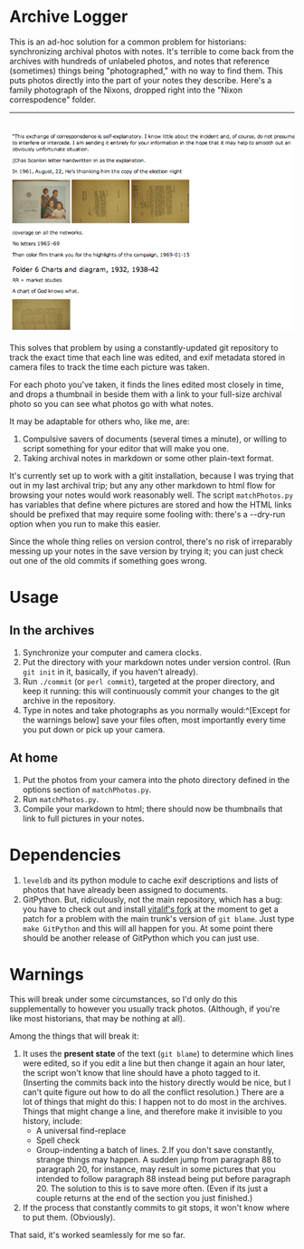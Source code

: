 Archive Logger
===========

This is an ad-hoc solution for a common problem for historians:
synchronizing archival photos with notes. It's terrible to come back
from the archives with hundreds of unlabeled
photos, and notes that reference (sometimes) things being
"photographed,"
with no way to find them. This puts photos directly into the part of your 
notes they describe. Here's a family photograph of the Nixons, dropped right into the "Nixon correspodence" folder.

----------------------------------
![Example photo](demo.png)
----------------------------------

This solves that problem by using a
constantly-updated git repository to track the exact time that each
line was edited, and exif metadata stored in camera files to
track the time each picture was taken.

For each photo you've taken, it finds the lines edited most closely in
time, and drops a thumbnail in beside them with a link to your
full-size archival photo so you can see what photos go with what notes.

It may be adaptable for others who, like me, are:

1. Compulsive savers of documents (several times a minute), or
willing to script something for your editor that will make you one.
2. Taking archival notes in markdown or some other plain-text format.

It's currently set up to work with a gitit installation, because I was
trying that out in my last archival trip; but any any other markdown
to html flow for browsing your notes would work reasonably well. The
script `matchPhotos.py` has variables that define where pictures are stored and
how the HTML links should be prefixed that may require some fooling
with: there's a --dry-run option when you run to make this easier.

Since the whole thing relies on version control, there's no risk of
irreparably messing up your notes in the save version by trying it;
you can just check out one of the old commits if something goes wrong.


Usage
=====

In the archives
-----------------------

1. Synchronize your computer and camera clocks.
2. Put the directory with your markdown notes under version
control. (Run `git init` in it, basically, if you haven't already).
3. Run `./commit` (or `perl commit`), targeted at the proper directory, and keep it
running: this will continuously commit your changes to the git archive in the repository.
4. Type in notes and take photographs as you normally
would:^[Except for the warnings below] save your
files often, most importantly every time you put down or pick up your camera.

At home
-------------

1. Put the photos from your camera into the photo directory defined in
the options section of `matchPhotos.py`.
2. Run `matchPhotos.py`. 
3. Compile your markdown to html; there should now be thumbnails that
link to full pictures in your notes.

Dependencies
===========

1. `leveldb` and its python module to cache exif descriptions and
lists of photos that have already been assigned to documents.
2. GitPython. But, ridiculously, not the main repository, which has a bug: you have
to check out and install
[vitalif's fork](https://github.com/vitalif/GitPython) at the moment
to get a patch for a problem with the main trunk's version of `git
blame`. Just type `make GitPython` and this will all happen for
you. At some point there should be another release of GitPython which
you can just use.



Warnings
========

This will break under some circumstances, so I'd only do this
supplementally to however you usually track photos. (Although, if
you're like most historians, that may be nothing at all).

Among the things that will break it:

1. It uses the **present state** of the text (`git blame`) to
determine which lines were edited, so if you edit a line but then
change it again an hour later, the script won't know that line
should have a photo tagged to it. (Inserting the commits back into the
history directly would be nice, but I can't quite figure out how to do
all the conflict resolution.) There are a lot of things that might do
this: I happen not to do most in the archives. Things that might change a line, and
therefore make it invisible to you history, include:
	* A universal find-replace
	* Spell check
	* Group-indenting a batch of lines.
2.If you don't save constantly, strange things may happen. A sudden
jump from paragraph 88 to paragraph 20, for instance, may
result in some pictures that you intended to follow paragraph 88
instead being put before paragraph 20. The solution to this is to save
more often. (Even if its just a couple returns at the end of the section you just finished.)
3. If the process that constantly commits to git stops, it won't know
where to put them. (Obviously).


That said, it's worked seamlessly for me so far.
